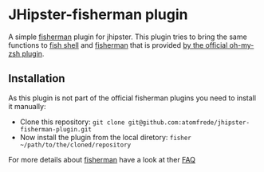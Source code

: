 # JHipster-fisherman plugin

A simple [fisherman](http://fisherman.sh/) plugin for jhipster. This plugin tries to bring the same functions to [fish shell](http://fishshell.com/) and [fisherman](http://fisherman.sh/) that is provided [by the official oh-my-zsh plugin](http://jhipster.github.io/oh-my-zsh/).

## Installation

As this plugin is not part of the official fisherman plugins you need to install it manually:

* Clone this repository: ``git clone git@github.com:atomfrede/jhipster-fisherman-plugin.git``
* Now install the plugin from the local diretory: ``fisher ~/path/to/the/cloned/repository``

For more details about [fisherman](http://fisherman.sh/) have a look at ther [FAQ](https://github.com/fisherman/fisherman/#faq)
